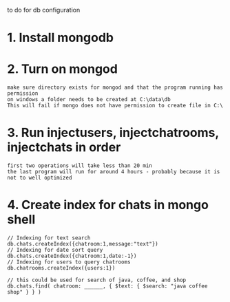 to do for db configuration

# 1. Install mongodb

# 2. Turn on mongod

	make sure directory exists for mongod and that the program running has permission
	on windows a folder needs to be created at C:\data\db
	This will fail if mongo does not have permission to create file in C:\

# 3. Run injectusers, injectchatrooms, injectchats in order

	first two operations will take less than 20 min
	the last program will run for around 4 hours - probably because it is not to well optimized

# 4. Create index for chats in mongo shell

	// Indexing for text search
	db.chats.createIndex({chatroom:1,message:"text"})
	// Indexing for date sort query
	db.chats.createIndex({chatroom:1,date:-1})
	// Indexing for users to query chatrooms
	db.chatrooms.createIndex({users:1})

	// this could be used for search of java, coffee, and shop
	db.chats.find( chatroom: ______, { $text: { $search: "java coffee shop" } } )

